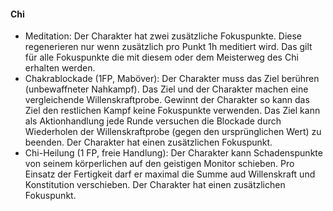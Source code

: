 #### Chi

* Meditation: Der Charakter hat zwei zusätzliche Fokuspunkte. Diese regenerieren nur wenn zusätzlich pro Punkt 1h
meditiert wird. Das gilt für alle Fokuspunkte die mit diesem oder dem Meisterweg des Chi erhalten werden.
* Chakrablockade (1FP, Maböver): Der Charakter muss das Ziel berühren (unbewaffneter Nahkampf). Das Ziel und der
Charakter machen eine vergleichende Willenskraftprobe. Gewinnt der Charakter so kann das Ziel den restlichen Kampf
keine Fokuspunkte verwenden. Das Ziel kann als Aktionhandlung jede Runde versuchen die Blockade durch Wiederholen der
Willenskraftprobe (gegen den ursprünglichen Wert) zu beenden. Der Charakter hat einen zusätzlichen Fokuspunkt.
* Chi-Heilung (1 FP, freie Handlung): Der Charakter kann Schadenspunkte von seinem körperlichen auf den geistigen
Monitor schieben. Pro Einsatz der Fertigkeit darf er maximal die Summe aud Willenskraft und Konstitution verschieben.
Der Charakter hat einen zusätzlichen Fokuspunkt.

